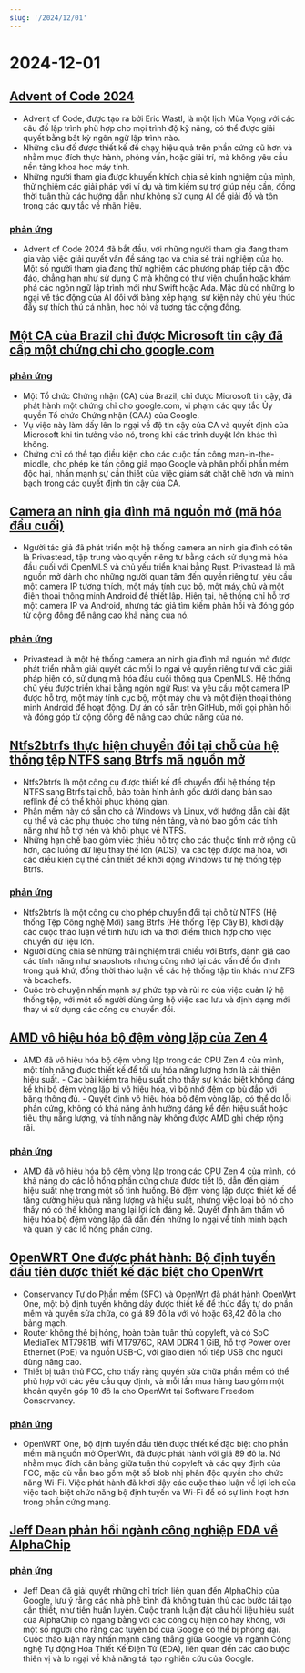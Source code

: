 ```yaml
---
slug: '/2024/12/01'
---
```


# 2024-12-01

## [Advent of Code 2024](https://adventofcode.com/2024/about)

- Advent of Code, được tạo ra bởi Eric Wastl, là một lịch Mùa Vọng với các câu đố lập trình phù hợp cho mọi trình độ kỹ năng, có thể được giải quyết bằng bất kỳ ngôn ngữ lập trình nào.
- Những câu đố được thiết kế để chạy hiệu quả trên phần cứng cũ hơn và nhằm mục đích thực hành, phỏng vấn, hoặc giải trí, mà không yêu cầu nền tảng khoa học máy tính.
- Những người tham gia được khuyến khích chia sẻ kinh nghiệm của mình, thử nghiệm các giải pháp với ví dụ và tìm kiếm sự trợ giúp nếu cần, đồng thời tuân thủ các hướng dẫn như không sử dụng AI để giải đố và tôn trọng các quy tắc về nhãn hiệu.

### [phản ứng](https://news.ycombinator.com/item?id=42287231)

- Advent of Code 2024 đã bắt đầu, với những người tham gia đang tham gia vào việc giải quyết vấn đề sáng tạo và chia sẻ trải nghiệm của họ. Một số người tham gia đang thử nghiệm các phương pháp tiếp cận độc đáo, chẳng hạn như sử dụng C mà không có thư viện chuẩn hoặc khám phá các ngôn ngữ lập trình mới như Swift hoặc Ada. Mặc dù có những lo ngại về tác động của AI đối với bảng xếp hạng, sự kiện này chủ yếu thúc đẩy sự thích thú cá nhân, học hỏi và tương tác cộng đồng.

## [Một CA của Brazil chỉ được Microsoft tin cậy đã cấp một chứng chỉ cho google.com](https://follow.agwa.name/notice/AoZSMI38xcA3TrN1sm)

### [phản ứng](https://news.ycombinator.com/item?id=42284202)

- Một Tổ chức Chứng nhận (CA) của Brazil, chỉ được Microsoft tin cậy, đã phát hành một chứng chỉ cho google.com, vi phạm các quy tắc Ủy quyền Tổ chức Chứng nhận (CAA) của Google.
- Vụ việc này làm dấy lên lo ngại về độ tin cậy của CA và quyết định của Microsoft khi tin tưởng vào nó, trong khi các trình duyệt lớn khác thì không.
- Chứng chỉ có thể tạo điều kiện cho các cuộc tấn công man-in-the-middle, cho phép kẻ tấn công giả mạo Google và phân phối phần mềm độc hại, nhấn mạnh sự cần thiết của việc giám sát chặt chẽ hơn và minh bạch trong các quyết định tin cậy của CA.

## [Camera an ninh gia đình mã nguồn mở (mã hóa đầu cuối)](https://github.com/privastead/privastead)

- Người tác giả đã phát triển một hệ thống camera an ninh gia đình có tên là Privastead, tập trung vào quyền riêng tư bằng cách sử dụng mã hóa đầu cuối với OpenMLS và chủ yếu triển khai bằng Rust. Privastead là mã nguồn mở dành cho những người quan tâm đến quyền riêng tư, yêu cầu một camera IP tương thích, một máy tính cục bộ, một máy chủ và một điện thoại thông minh Android để thiết lập. Hiện tại, hệ thống chỉ hỗ trợ một camera IP và Android, nhưng tác giả tìm kiếm phản hồi và đóng góp từ cộng đồng để nâng cao khả năng của nó.

### [phản ứng](https://news.ycombinator.com/item?id=42284412)

- Privastead là một hệ thống camera an ninh gia đình mã nguồn mở được phát triển nhằm giải quyết các mối lo ngại về quyền riêng tư với các giải pháp hiện có, sử dụng mã hóa đầu cuối thông qua OpenMLS. Hệ thống chủ yếu được triển khai bằng ngôn ngữ Rust và yêu cầu một camera IP được hỗ trợ, một máy tính cục bộ, một máy chủ và một điện thoại thông minh Android để hoạt động. Dự án có sẵn trên GitHub, mời gọi phản hồi và đóng góp từ cộng đồng để nâng cao chức năng của nó.

## [Ntfs2btrfs thực hiện chuyển đổi tại chỗ của hệ thống tệp NTFS sang Btrfs mã nguồn mở](https://github.com/maharmstone/ntfs2btrfs)

- Ntfs2btrfs là một công cụ được thiết kế để chuyển đổi hệ thống tệp NTFS sang Btrfs tại chỗ, bảo toàn hình ảnh gốc dưới dạng bản sao reflink để có thể khôi phục không gian.
- Phần mềm này có sẵn cho cả Windows và Linux, với hướng dẫn cài đặt cụ thể và các phụ thuộc cho từng nền tảng, và nó bao gồm các tính năng như hỗ trợ nén và khôi phục về NTFS.
- Những hạn chế bao gồm việc thiếu hỗ trợ cho các thuộc tính mở rộng cũ hơn, các luồng dữ liệu thay thế lớn (ADS), và các tệp được mã hóa, với các điều kiện cụ thể cần thiết để khởi động Windows từ hệ thống tệp Btrfs.

### [phản ứng](https://news.ycombinator.com/item?id=42283950)

- Ntfs2btrfs là một công cụ cho phép chuyển đổi tại chỗ từ NTFS (Hệ thống Tệp Công nghệ Mới) sang Btrfs (Hệ thống Tệp Cây B), khơi dậy các cuộc thảo luận về tính hữu ích và thời điểm thích hợp cho việc chuyển dữ liệu lớn.
- Người dùng chia sẻ những trải nghiệm trái chiều với Btrfs, đánh giá cao các tính năng như snapshots nhưng cũng nhớ lại các vấn đề ổn định trong quá khứ, đồng thời thảo luận về các hệ thống tập tin khác như ZFS và bcachefs.
- Cuộc trò chuyện nhấn mạnh sự phức tạp và rủi ro của việc quản lý hệ thống tệp, với một số người dùng ủng hộ việc sao lưu và định dạng mới thay vì sử dụng các công cụ chuyển đổi.

## [AMD vô hiệu hóa bộ đệm vòng lặp của Zen 4](https://chipsandcheese.com/p/amd-disables-zen-4s-loop-buffer)

- AMD đã vô hiệu hóa bộ đệm vòng lặp trong các CPU Zen 4 của mình, một tính năng được thiết kế để tối ưu hóa năng lượng hơn là cải thiện hiệu suất. - Các bài kiểm tra hiệu suất cho thấy sự khác biệt không đáng kể khi bộ đệm vòng lặp bị vô hiệu hóa, vì bộ nhớ đệm op bù đắp với băng thông đủ. - Quyết định vô hiệu hóa bộ đệm vòng lặp, có thể do lỗi phần cứng, không có khả năng ảnh hưởng đáng kể đến hiệu suất hoặc tiêu thụ năng lượng, và tính năng này không được AMD ghi chép rộng rãi.

### [phản ứng](https://news.ycombinator.com/item?id=42283933)

- AMD đã vô hiệu hóa bộ đệm vòng lặp trong các CPU Zen 4 của mình, có khả năng do các lỗ hổng phần cứng chưa được tiết lộ, dẫn đến giảm hiệu suất nhẹ trong một số tình huống. Bộ đệm vòng lặp được thiết kế để tăng cường hiệu quả năng lượng và hiệu suất, nhưng việc loại bỏ nó cho thấy nó có thể không mang lại lợi ích đáng kể. Quyết định âm thầm vô hiệu hóa bộ đệm vòng lặp đã dẫn đến những lo ngại về tính minh bạch và quản lý các lỗ hổng phần cứng.

## [OpenWRT One được phát hành: Bộ định tuyến đầu tiên được thiết kế đặc biệt cho OpenWrt](https://sfconservancy.org/news/2024/nov/29/openwrt-one-wireless-router-now-ships-black-friday/)

- Conservancy Tự do Phần mềm (SFC) và OpenWrt đã phát hành OpenWrt One, một bộ định tuyến không dây được thiết kế để thúc đẩy tự do phần mềm và quyền sửa chữa, có giá 89 đô la với vỏ hoặc 68,42 đô la cho bảng mạch.
- Router không thể bị hỏng, hoàn toàn tuân thủ copyleft, và có SoC MediaTek MT7981B, wifi MT7976C, RAM DDR4 1 GiB, hỗ trợ Power over Ethernet (PoE) và nguồn USB-C, với giao diện nối tiếp USB cho người dùng nâng cao.
- Thiết bị tuân thủ FCC, cho thấy rằng quyền sửa chữa phần mềm có thể phù hợp với các yêu cầu quy định, và mỗi lần mua hàng bao gồm một khoản quyên góp 10 đô la cho OpenWrt tại Software Freedom Conservancy.

### [phản ứng](https://news.ycombinator.com/item?id=42285689)

- OpenWRT One, bộ định tuyến đầu tiên được thiết kế đặc biệt cho phần mềm mã nguồn mở OpenWrt, đã được phát hành với giá 89 đô la. Nó nhằm mục đích cân bằng giữa tuân thủ copyleft và các quy định của FCC, mặc dù vẫn bao gồm một số blob nhị phân độc quyền cho chức năng Wi-Fi. Việc phát hành đã khơi dậy các cuộc thảo luận về lợi ích của việc tách biệt chức năng bộ định tuyến và Wi-Fi để có sự linh hoạt hơn trong phần cứng mạng.

## [Jeff Dean phản hồi ngành công nghiệp EDA về AlphaChip](https://twitter.com/JeffDean/status/1858540085794451906)

### [phản ứng](https://news.ycombinator.com/item?id=42285128)

- Jeff Dean đã giải quyết những chỉ trích liên quan đến AlphaChip của Google, lưu ý rằng các nhà phê bình đã không tuân thủ các bước tái tạo cần thiết, như tiền huấn luyện. Cuộc tranh luận đặt câu hỏi liệu hiệu suất của AlphaChip có ngang bằng với các công cụ hiện có hay không, với một số người cho rằng các tuyên bố của Google có thể bị phóng đại. Cuộc thảo luận này nhấn mạnh căng thẳng giữa Google và ngành Công nghệ Tự động Hóa Thiết Kế Điện Tử (EDA), liên quan đến các cáo buộc thiên vị và lo ngại về khả năng tái tạo nghiên cứu của Google.

<head>
  <meta property="og:title" content="Advent of Code 2024" />
  <meta property="og:type" content="website" />
  <meta property="og:image" content="https://og.cho.sh/api/og/?title=Advent%20of%20Code%202024&subheading=Ch%E1%BB%A7%20Nh%E1%BA%ADt%2C%201%20th%C3%A1ng%2012%2C%202024%3A%20T%C3%B3m%20t%E1%BA%AFt%20tin%20t%E1%BB%A9c%20v%E1%BB%81%20hacker" />
</head>
